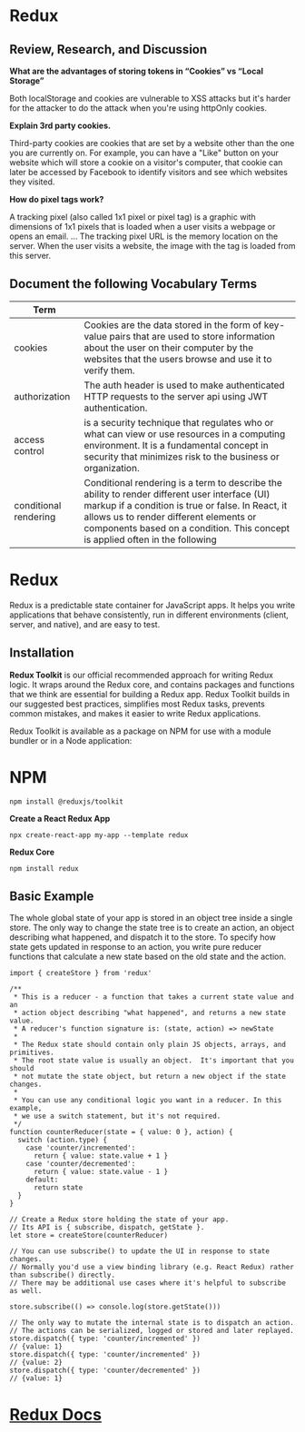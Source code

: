 # Redux




## Review, Research, and Discussion

**What are the advantages of storing tokens in “Cookies” vs “Local Storage”**

Both localStorage and cookies are vulnerable to XSS attacks but it's harder for the attacker to do the attack when you're using httpOnly cookies.


**Explain 3rd party cookies.**

Third-party cookies are cookies that are set by a website other than the one you are currently on. For example, you can have a "Like" button on your website which will store a cookie on a visitor's computer, that cookie can later be accessed by Facebook to identify visitors and see which websites they visited.

**How do pixel tags work?**


A tracking pixel (also called 1x1 pixel or pixel tag) is a graphic with dimensions of 1x1 pixels that is loaded when a user visits a webpage or opens an email. ... The tracking pixel URL is the memory location on the server. When the user visits a website, the image with the tag is loaded from this server.

## Document the following Vocabulary Terms
|Term||
|----|-----|
|cookies|Cookies are the data stored in the form of key-value pairs that are used to store information about the user on their computer by the websites that the users browse and use it to verify them.|
|authorization|The auth header is used to make authenticated HTTP requests to the server api using JWT authentication.|
|access control|is a security technique that regulates who or what can view or use resources in a computing environment. It is a fundamental concept in security that minimizes risk to the business or organization.|
|conditional rendering|Conditional rendering is a term to describe the ability to render different user interface (UI) markup if a condition is true or false. In React, it allows us to render different elements or components based on a condition. This concept is applied often in the following

# Redux
Redux is a predictable state container for JavaScript apps. It helps you write applications that behave consistently, run in different environments (client, server, and native), and are easy to test.

## Installation

**Redux Toolkit** is our official recommended approach for writing Redux logic. It wraps around the Redux core, and contains packages and functions that we think are essential for building a Redux app. Redux Toolkit builds in our suggested best practices, simplifies most Redux tasks, prevents common mistakes, and makes it easier to write Redux applications.


Redux Toolkit is available as a package on NPM for use with a module bundler or in a Node application:

# NPM

```
npm install @reduxjs/toolkit

```


**Create a React Redux App**

```
npx create-react-app my-app --template redux
```


**Redux Core**

```
npm install redux
```


## Basic Example
The whole global state of your app is stored in an object tree inside a single store. The only way to change the state tree is to create an action, an object describing what happened, and dispatch it to the store. To specify how state gets updated in response to an action, you write pure reducer functions that calculate a new state based on the old state and the action.

```
import { createStore } from 'redux'

/**
 * This is a reducer - a function that takes a current state value and an
 * action object describing "what happened", and returns a new state value.
 * A reducer's function signature is: (state, action) => newState
 *
 * The Redux state should contain only plain JS objects, arrays, and primitives.
 * The root state value is usually an object.  It's important that you should
 * not mutate the state object, but return a new object if the state changes.
 *
 * You can use any conditional logic you want in a reducer. In this example,
 * we use a switch statement, but it's not required.
 */
function counterReducer(state = { value: 0 }, action) {
  switch (action.type) {
    case 'counter/incremented':
      return { value: state.value + 1 }
    case 'counter/decremented':
      return { value: state.value - 1 }
    default:
      return state
  }
}

// Create a Redux store holding the state of your app.
// Its API is { subscribe, dispatch, getState }.
let store = createStore(counterReducer)

// You can use subscribe() to update the UI in response to state changes.
// Normally you'd use a view binding library (e.g. React Redux) rather than subscribe() directly.
// There may be additional use cases where it's helpful to subscribe as well.

store.subscribe(() => console.log(store.getState()))

// The only way to mutate the internal state is to dispatch an action.
// The actions can be serialized, logged or stored and later replayed.
store.dispatch({ type: 'counter/incremented' })
// {value: 1}
store.dispatch({ type: 'counter/incremented' })
// {value: 2}
store.dispatch({ type: 'counter/decremented' })
// {value: 1}

```

# [Redux Docs](https://redux.js.org/)


